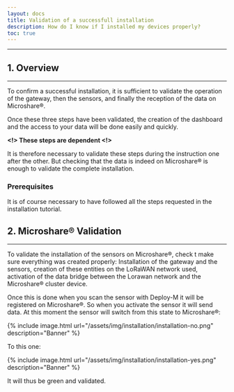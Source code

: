 ```yaml
---
layout: docs
title: Validation of a successfull installation
description: How do I know if I installed my devices properly?
toc: true
---
```


---------------------------------------



## 1. Overview
---------------------------------------

To confirm a successful installation, it is sufficient to validate the operation of the gateway, then the sensors, and finally the reception of the data on Microshare®. 

Once these three steps have been validated, the creation of the dashboard and the access to your data will be done easily and quickly. 

**<!> These steps are dependent <!>**

It is therefore necessary to validate these steps during the instruction one after the other. But checking that the data is indeed on Microshare® is enough to validate the complete installation. 


### Prerequisites

It is of course necessary to have followed all the steps requested in the installation tutorial. 

## 2. Microshare® Validation
---------------------------------------

To validate the installation of the sensors on Microshare®, check t make sure everything was created properly:
Installation of the gateway and the sensors, creation of these entities on the LoRaWAN network used, activation of the data bridge between the Lorawan network and the Microshare® cluster device. 

Once this is done when you scan the sensor with Deploy-M it will be registered on Microshare®. So when you activate the sensor it will send data. At this moment the sensor will switch from this state to Microshare®:

{% include image.html url="/assets/img/installation/installation-no.png" description="Banner" %}

To this one: 

{% include image.html url="/assets/img/installation/installation-yes.png" description="Banner" %}

It will thus be green and validated. 